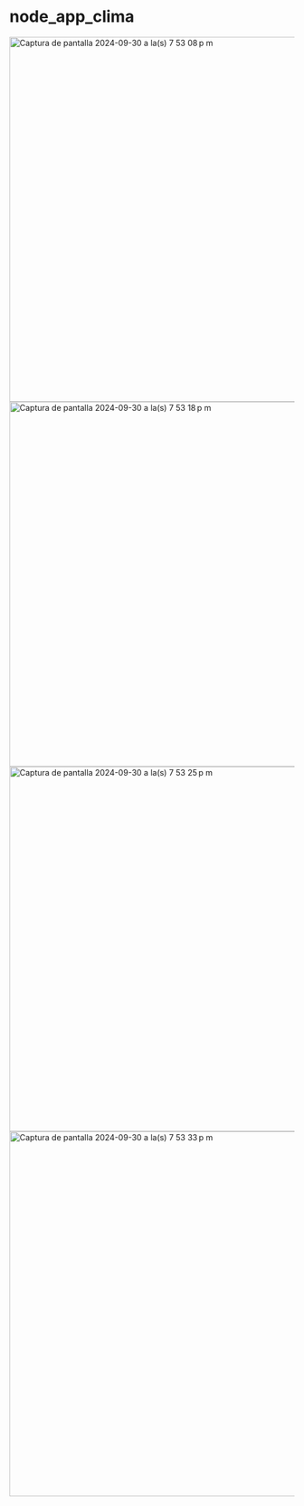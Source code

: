 # node_app_clima
<img width="645" alt="Captura de pantalla 2024-09-30 a la(s) 7 53 08 p m" src="https://github.com/user-attachments/assets/22088ec2-bf5d-4964-9603-1e34fe1508f7">
<img width="645" alt="Captura de pantalla 2024-09-30 a la(s) 7 53 18 p m" src="https://github.com/user-attachments/assets/d709755b-6121-4790-99cb-5250828559be">
<img width="645" alt="Captura de pantalla 2024-09-30 a la(s) 7 53 25 p m" src="https://github.com/user-attachments/assets/3192f369-dbfe-4c95-bef6-df442008ef39">
<img width="645" alt="Captura de pantalla 2024-09-30 a la(s) 7 53 33 p m" src="https://github.com/user-attachments/assets/20271196-0608-4430-befd-0cea069ef55c">
